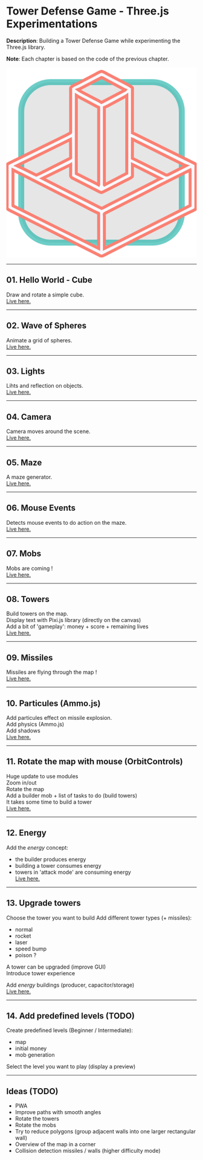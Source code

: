 
# Tower Defense Game - Three.js Experimentations  

__Description__: Building a Tower Defense Game while experimenting the Three.js library.  

__Note__: Each chapter is based on the code of the previous chapter.  

![tower-defense-favicon.svg](favicon.svg)  

---
## 01. Hello World - Cube

Draw and rotate a simple cube.  
[Live here.](https://dorianbayart.github.io/three.js/hello-world-cube/)  

---
## 02. Wave of Spheres

Animate a grid of spheres.  
[Live here.](https://dorianbayart.github.io/three.js/wave-of-spheres/)  

---
## 03. Lights

Lihts and reflection on objects.  
[Live here.](https://dorianbayart.github.io/three.js/lights/)  

---
## 04. Camera

Camera moves around the scene.  
[Live here.](https://dorianbayart.github.io/three.js/camera/)  

---
## 05. Maze

A maze generator.  
[Live here.](https://dorianbayart.github.io/three.js/maze/)  

---
## 06. Mouse Events

Detects mouse events to do action on the maze.  
[Live here.](https://dorianbayart.github.io/three.js/mouse-events/)  

---
## 07. Mobs

Mobs are coming !  
[Live here.](https://dorianbayart.github.io/three.js/mobs/)  

---
## 08. Towers

Build towers on the map.  
Display text with Pixi.js library (directly on the canvas)  
Add a bit of 'gameplay': money + score + remaining lives  
[Live here.](https://dorianbayart.github.io/three.js/towers/)  

---
## 09. Missiles

Missiles are flying through the map !  
[Live here.](https://dorianbayart.github.io/three.js/missiles/)  

---
## 10. Particules (Ammo.js)

Add particules effect on missile explosion.  
Add physics (Ammo.js)  
Add shadows  
[Live here.](https://dorianbayart.github.io/three.js/particules/)  

---
## 11. Rotate the map with mouse (OrbitControls)

Huge update to use modules  
Zoom in/out  
Rotate the map  
Add a builder mob + list of tasks to do (build towers)  
It takes some time to build a tower  
[Live here.](https://dorianbayart.github.io/three.js/controls/)  

---
## 12. Energy

Add the _energy_ concept:
- the builder produces energy
- building a tower consumes energy
- towers in 'attack mode' are consuming energy  
[Live here.](https://dorianbayart.github.io/three.js/energy/)  

---
## 13. Upgrade towers

Choose the tower you want to build
Add different tower types (+ missiles):
- normal
- rocket
- laser
- speed bump
- poison ?

A tower can be upgraded (improve GUI)  
Introduce tower experience  

Add _energy_ buildings (producer, capacitor/storage)  
[Live here.](https://dorianbayart.github.io/three.js/upgrade/)  

---
## 14. Add predefined levels (TODO)

Create predefined levels (Beginner / Intermediate):
- map
- initial money
- mob generation  

Select the level you want to play (display a preview)  

---
## Ideas (TODO)

- PWA
- Improve paths with smooth angles
- Rotate the towers
- Rotate the mobs
- Try to reduce polygons (group adjacent walls into one larger rectangular wall)
- Overview of the map in a corner
- Collision detection missiles / walls (higher difficulty mode)  

